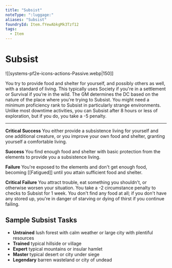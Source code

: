 ```yaml
---
title: "Subsist"
noteType: ":luggage:"
aliases: "Subsist"
foundryId: Item.fYewAbkgMk3Tzf12
tags:
  - Item
---
```


# Subsist
![[systems-pf2e-icons-actions-Passive.webp|150]]

You try to provide food and shelter for yourself, and possibly others as well, with a standard of living. This typically uses Society if you're in a settlement or Survival if you're in the wild. The GM determines the DC based on the nature of the place where you're trying to Subsist. You might need a minimum proficiency rank to Subsist in particularly strange environments. Unlike most downtime activities, you can Subsist after 8 hours or less of exploration, but if you do, you take a -5 penalty.

* * *

**Critical Success** You either provide a subsistence living for yourself and one additional creature, or you improve your own food and shelter, granting yourself a comfortable living.

**Success** You find enough food and shelter with basic protection from the elements to provide you a subsistence living.

**Failure** You're exposed to the elements and don't get enough food, becoming [[Fatigued]] until you attain sufficient food and shelter.

**Critical Failure** You attract trouble, eat something you shouldn't, or otherwise worsen your situation. You take a -2 circumstance penalty to checks to Subsist for 1 week. You don't find any food at all; if you don't have any stored up, you're in danger of starving or dying of thirst if you continue failing.

## Sample Subsist Tasks

*   **Untrained** lush forest with calm weather or large city with plentiful resources
*   **Trained** typical hillside or village
*   **Expert** typical mountains or insular hamlet
*   **Master** typical desert or city under siege
*   **Legendary** barren wasteland or city of undead
